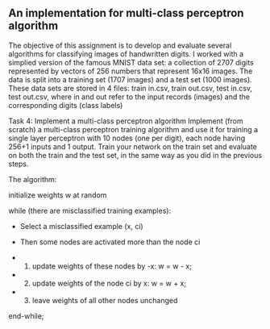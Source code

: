 ## An implementation for multi-class perceptron algorithm

The objective of this assignment is to develop and evaluate several algorithms for classifying images of handwritten digits. I worked with a simplied version of the famous MNIST data set: a collection of 2707 digits represented by vectors of 256 numbers that represent 16x16 images. The data is split into a training set (1707 images) and a test set (1000 images). These data sets are stored in 4 files: train in.csv, train out.csv, test in.csv, test out.csv, where in and out refer to the input records (images) and the corresponding digits (class labels)

Task 4: Implement a multi-class perceptron algorithm Implement (from scratch) a multi-class perceptron training algorithm and use it for training a single layer perceptron with 10 nodes (one per digit), each node having 256+1 inputs and 1 output. Train your network on the train set and evaluate on both the train and the test set, in the same way as you did in the previous steps.

The algorithm:

initialize weights w at random 

while (there are misclassified training examples):

- Select a misclassified example (x, ci) 
	
- Then some nodes are activated more than the node ci 

- 1) update weights of these nodes by -x: w = w - x; 

- 2) update weights of the node ci by x: w = w + x; 

- 3) leave weights of all other nodes unchanged

end-while;

